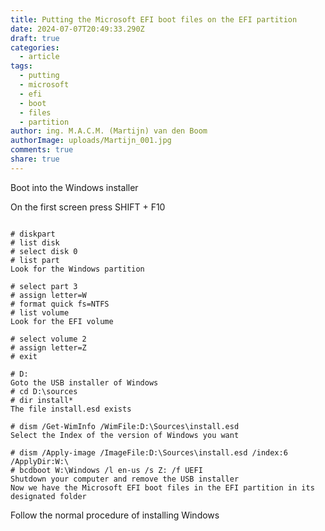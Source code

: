 ```yaml
---
title: Putting the Microsoft EFI boot files on the EFI partition
date: 2024-07-07T20:49:33.290Z
draft: true
categories:
  - article
tags:
  - putting
  - microsoft
  - efi
  - boot
  - files
  - partition
author: ing. M.A.C.M. (Martijn) van den Boom
authorImage: uploads/Martijn_001.jpg
comments: true
share: true
---
```

Boot into the Windows installer

On the first screen press SHIFT + F10

```

# diskpart
# list disk
# select disk 0
# list part
Look for the Windows partition

# select part 3
# assign letter=W
# format quick fs=NTFS
# list volume
Look for the EFI volume

# select volume 2
# assign letter=Z
# exit

# D:
Goto the USB installer of Windows
# cd D:\sources
# dir install*
The file install.esd exists

# dism /Get-WimInfo /WimFile:D:\Sources\install.esd
Select the Index of the version of Windows you want

# dism /Apply-image /ImageFile:D:\Sources\install.esd /index:6 /ApplyDir:W:\
# bcdboot W:\Windows /l en-us /s Z: /f UEFI
Shutdown your computer and remove the USB installer
Now we have the Microsoft EFI boot files in the EFI partition in its designated folder

```

Follow the normal procedure of installing Windows